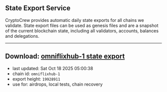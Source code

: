 ## State Export Service
CryptoCrew provides automatic daily state exports for all chains we validate. State export files can be used as genesis files and are a snapshot of the current blockchain state, including all validators, accounts, balances and delegations.

---
**Download: [omniflixhub-1 state export](https://dl-eu2.ccvalidators.com/SERVICE/omniflixhub/omniflixhub-1_export_19928911.json)**
---

- last updated: Sat Oct 18 2025 05:00:38
- chain id: `omniflixhub-1`
- export height: `19928911`
- use for: airdrops, local tests, chain recovery
